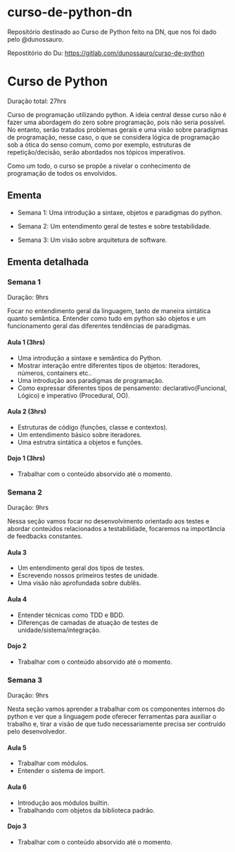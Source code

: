 # curso-de-python-dn
Repositório destinado ao Curso de Python feito na DN, que nos foi dado pelo @dunossauro.

Repostitório do Du:
https://gitlab.com/dunossauro/curso-de-python

# Curso de Python

Duração total: 27hrs

Curso de programação utilizando python.
A ideia central desse curso não é fazer uma abordagem do zero sobre programação, pois não seria possível.
No entanto, serão tratados problemas gerais e uma visão sobre paradigmas de programação, nesse caso, o que se considera lógica de programação sob a ótica do senso comum, como por exemplo, estruturas de repetição/decisão, serão abordados nos tópicos imperativos.

Como um todo, o curso se propõe a nivelar o conhecimento de programação de todos os envolvidos.

## Ementa
- Semana 1:
  Uma introdução a sintaxe, objetos e paradigmas do python.

- Semana 2:
  Um entendimento geral de testes e sobre testabilidade.

- Semana 3:
  Um visão sobre arquitetura de software.

## Ementa detalhada

### Semana 1

Duração: 9hrs

Focar no entendimento geral da linguagem, tanto de maneira sintática quanto semântica. Entender como tudo em python são objetos e um funcionamento geral das diferentes tendências de paradigmas.

#### Aula 1 (3hrs)
- Uma introdução a sintaxe e semântica do Python.
- Mostrar interação entre diferentes tipos de objetos: Iteradores, números, containers etc..
- Uma introdução aos paradigmas de programação.
- Como expressar diferentes tipos de pensamento: declarativo(Funcional, Lógico) e imperativo (Procedural, OO).

#### Aula 2 (3hrs)
 - Estruturas de código (funções, classe e contextos).
  - Um entendimento básico sobre iteradores.
  - Uma estrutra sintática a objetos e funções.

#### Dojo 1 (3hrs)
  - Trabalhar com o conteúdo absorvido até o momento.

### Semana 2

Duração: 9hrs

Nessa seção vamos focar no desenvolvimento orientado aos testes e abordar conteúdos relacionados a testabilidade, focaremos na importância de feedbacks constantes.

#### Aula 3
  - Um entendimento geral dos tipos de testes.
  - Escrevendo nossos primeiros testes de unidade.
  - Uma visão não aprofundada sobre dublês.

#### Aula 4
  - Entender técnicas como TDD e BDD.
  - Diferenças de camadas de atuação de testes de unidade/sistema/integração.

#### Dojo 2
  - Trabalhar com o conteúdo absorvido até o momento.


### Semana 3

Duração: 9hrs

Nesta seção vamos aprender a trabalhar com os componentes internos do python e ver que a linguagem pode oferecer ferramentas para auxiliar o trabalho e, tirar a visão de que tudo necessariamente precisa ser contruído pelo desenvolvedor.

#### Aula 5
  - Trabalhar com módulos.
  - Entender o sistema de import.

#### Aula 6
  - Introdução aos módulos builtin.
  - Trabalhando com objetos da biblioteca padrão.

#### Dojo 3
  - Trabalhar com o conteúdo absorvido até o momento.

